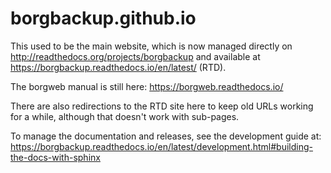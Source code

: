 # borgbackup.github.io

This used to be the main website, which is now managed directly on http://readthedocs.org/projects/borgbackup and available at https://borgbackup.readthedocs.io/en/latest/ (RTD).

The borgweb manual is still here: https://borgweb.readthedocs.io/

There are also redirections to the RTD site here to keep old URLs working for a while, although that doesn't work with sub-pages.

To manage the documentation and releases, see the development guide at: https://borgbackup.readthedocs.io/en/latest/development.html#building-the-docs-with-sphinx
